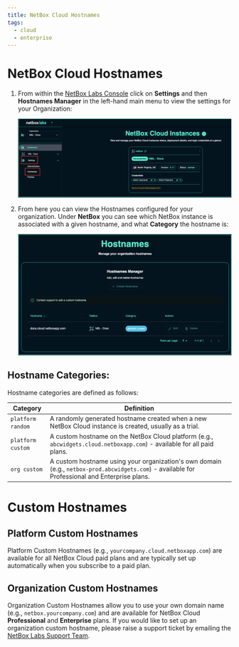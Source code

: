 ```yaml
---
title: NetBox Cloud Hostnames
tags:
  - cloud
  - enterprise
---
```


# NetBox Cloud Hostnames

1. From within the [NetBox Labs Console](https://console.netboxlabs.com) click on **Settings** and then **Hostnames Manager** in the left-hand main menu to view the settings for your Organization: 

    ![netbox labs console](../images/console/settings.png)

2. From here you can view the Hostnames configured for your organization. Under **NetBox** you can see which NetBox instance is associated with a given hostname, and what **Category** the hostname is: 

    ![netbox labs console](../images/console/hostnames_view.png)


## Hostname Categories: 

Hostname categories are defined as follows: 

| Category | Definition | 
|----------|------------|
| `platform random` | A randomly generated hostname created when a new NetBox Cloud instance is created, usually as a trial. | 
| `platform custom` | A custom hostname on the NetBox Cloud platform (e.g., `abcwidgets.cloud.netboxapp.com`) - available for all paid plans. |   
| `org custom` | A custom hostname using your organization's own domain (e.g., `netbox-prod.abcwidgets.com`) - available for Professional and Enterprise plans. |  

# Custom Hostnames

## Platform Custom Hostnames
Platform Custom Hostnames (e.g., `yourcompany.cloud.netboxapp.com`) are available for all NetBox Cloud paid plans and are typically set up automatically when you subscribe to a paid plan.

## Organization Custom Hostnames 
Organization Custom Hostnames allow you to use your own domain name (e.g., `netbox.yourcompany.com`) and are available for NetBox Cloud **Professional** and **Enterprise** plans. If you would like to set up an organization custom hostname, please raise a support ticket by emailing the [NetBox Labs Support Team](mailto:support@netboxlabs.com). 
